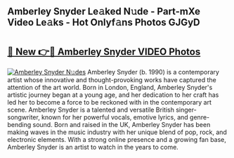 ## Amberley Snyder Le𝚊ked N𝚞de - Part-mXe Video Le𝚊ks - Hot Onlyf𝚊ns Photos GJGyD

# <h2><a href="http://ac3468.deff.icu/?id=Amberley+Snyder">🔗 New 👉🔴 Amberley Snyder VIDEO Photos</a></h2>

[![Amberley Snyder N𝚞des](https://i.imgur.com/rIISA9y.gif)](http://ac3468.deff.icu/?id=Amberley+Snyder)
Amberley Snyder (b. 1990) is a contemporary artist whose innovative and thought-provoking works have captured the attention of the art world. Born in London, England, Amberley Snyder's artistic journey began at a young age, and her dedication to her craft has led her to become a force to be reckoned with in the contemporary art scene. Amberley Snyder is a talented and versatile British singer-songwriter, known for her powerful vocals, emotive lyrics, and genre-bending sound. Born and raised in the UK, Amberley Snyder has been making waves in the music industry with her unique blend of pop, rock, and electronic elements. With a strong online presence and a growing fan base, Amberley Snyder is an artist to watch in the years to come.

